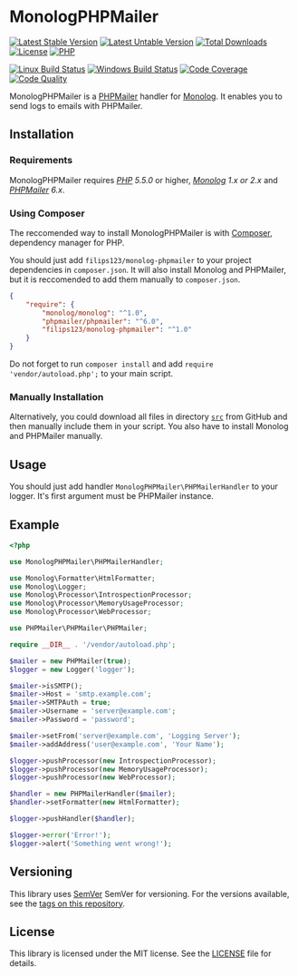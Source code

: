 

MonologPHPMailer
================

[![Latest Stable Version][icon-stable-version]][link-packagist]
[![Latest Untable Version][icon-unstable-version]][link-packagist]
[![Total Downloads][icon-downloads]][link-packagist]
[![License][icon-license]][link-license]
[![PHP][icon-php]][link-php]

[![Linux Build Status][icon-travis]][link-travis]
[![Windows Build Status][icon-appveyor]][link-appveyor]
[![Code Coverage][icon-coverage]][link-coverage]
[![Code Quality][icon-quality]][link-quality]

MonologPHPMailer is a [PHPMailer][link-phpmailer] handler for [Monolog][link-monolog]. It enables you to send logs to emails with PHPMailer.

## Installation

### Requirements

MonologPHPMailer requires *[PHP][link-php] 5.5.0* or higher, *[Monolog][link-monolog] 1.x or 2.x* and *[PHPMailer][link-phpmailer] 6.x*.

### Using Composer

The reccomended way to install MonologPHPMailer is with [Composer][link-composer], dependency manager for PHP.

You should just add `filips123/monolog-phpmailer` to your project dependencies in `composer.json`. It will also install Monolog and PHPMailer, but it is reccomended to add them manually to `composer.json`.

```json
{
    "require": {
        "monolog/monolog": "^1.0",
        "phpmailer/phpmailer": "^6.0",
        "filips123/monolog-phpmailer": "^1.0"
    }
}
```

Do not forget to run `composer install` and add `require 'vendor/autoload.php';` to your main script.

### Manually Installation

Alternatively, you could download all files in directory [`src`][link-handlers] from GitHub and then manually include them in your script. You also have to install Monolog and PHPMailer manually.

## Usage

You should just add handler `MonologPHPMailer\PHPMailerHandler` to your logger. It's first argument must be PHPMailer instance.

## Example

```php
<?php

use MonologPHPMailer\PHPMailerHandler;

use Monolog\Formatter\HtmlFormatter;
use Monolog\Logger;
use Monolog\Processor\IntrospectionProcessor;
use Monolog\Processor\MemoryUsageProcessor;
use Monolog\Processor\WebProcessor;

use PHPMailer\PHPMailer\PHPMailer;

require __DIR__ . '/vendor/autoload.php';

$mailer = new PHPMailer(true);
$logger = new Logger('logger');

$mailer->isSMTP();
$mailer->Host = 'smtp.example.com';
$mailer->SMTPAuth = true;
$mailer->Username = 'server@example.com';
$mailer->Password = 'password';

$mailer->setFrom('server@example.com', 'Logging Server');
$mailer->addAddress('user@example.com', 'Your Name');

$logger->pushProcessor(new IntrospectionProcessor);
$logger->pushProcessor(new MemoryUsageProcessor);
$logger->pushProcessor(new WebProcessor);

$handler = new PHPMailerHandler($mailer);
$handler->setFormatter(new HtmlFormatter);

$logger->pushHandler($handler);

$logger->error('Error!');
$logger->alert('Something went wrong!');

```

## Versioning
This library uses [SemVer][link-semver] SemVer for versioning. For the versions available, see the [tags on this repository][link-tags].

## License
This library is licensed under the MIT license. See the [LICENSE][link-license-file] file for details.

[icon-stable-version]: https://img.shields.io/packagist/v/filips123/monolog-phpmailer.svg?style=flat-square&label=Latest+Stable+Version
[icon-unstable-version]: https://img.shields.io/packagist/vpre/filips123/monolog-phpmailer.svg?style=flat-square&label=Latest+Unstable+Version
[icon-downloads]: https://img.shields.io/packagist/dt/filips123/monolog-phpmailer.svg?style=flat-square&label=Downloads
[icon-license]: https://img.shields.io/packagist/l/filips123/monolog-phpmailer.svg?style=flat-square&label=License
[icon-php]: https://img.shields.io/packagist/php-v/filips123/monolog-phpmailer.svg?style=flat-square&label=PHP
[icon-travis]: https://img.shields.io/travis/com/filips123/MonologPHPMailer.svg?style=flat-square&label=Linux+Build+Status
[icon-appveyor]: https://img.shields.io/appveyor/ci/filips123/MonologPHPMailer.svg?style=flat-square&label=Windows+Build+Status
[icon-coverage]: https://img.shields.io/scrutinizer/coverage/g/filips123/MonologPHPMailer.svg?style=flat-square&label=Code+Coverage
[icon-quality]: https://img.shields.io/scrutinizer/g/filips123/MonologPHPMailer.svg?style=flat-square&label=Code+Quality

[link-packagist]: https://packagist.org/packages/filips123/monolog-phpmailer/
[link-license]: https://choosealicense.com/licenses/mit/
[link-php]: https://php.net/
[link-travis]: https://travis-ci.com/filips123/MonologPHPMailer/
[link-appveyor]: https://ci.appveyor.com/project/filips123/monologphpmailer/
[link-coverage]: https://scrutinizer-ci.com/g/filips123/MonologPHPMailer/code-structure/
[link-quality]: https://scrutinizer-ci.com/g/filips123/MonologPHPMailer/

[link-monolog]: https://github.com/Seldaek/monolog/
[link-phpmailer]: https://github.com/PHPMailer/PHPMailer/
[link-composer]: https://getcomposer.org/
[link-handlers]: https://github.com/filips123/MonologPHPMailer/tree/master/src
[link-semver]: https://semver.org/
[link-tags]: https://github.com/filips123/MonologPHPMailer/tags/
[link-license-file]: https://github.com/filips123/MonologPHPMailer/blob/master/LICENSE
